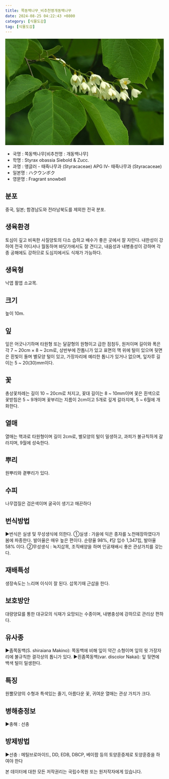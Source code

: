 ```yaml
---
title: 쪽동백나무_비추천명개동백나무
date: 2024-08-25 04:22:43 +0800
category: [식물도감]
tag: [식물도감]
---
```




![쪽동백나무[비추천명 : 개동백나무]](/assets/img/fileUpload/plants/basic/Styracaceae/Styrax/16720/1_th2.JPG)
- 국명 : 쪽동백나무[비추천명 : 개동백나무]
- 학명 : Styrax obassia Siebold & Zucc.
- 과명 : 앵글러 - 때죽나무과 (Styracaceae) APG Ⅳ- 때죽나무과 (Styracaceae)
- 일본명 : ハクウンボク
- 영문명 : Fragrant snowbell


## 분포
중국, 일본; 함경남도와 전라남북도를 제외한 전국 분포.
## 생육환경
토심이 깊고 비옥한 사질양토의 다소 습하고 배수가 좋은 곳에서 잘 자란다. 내한성이 강하여 전국 어디서나 월동하며 바닷가에서도 잘 견디고, 내음성과 내병충성이 강하며 각종 공해에도 강하므로 도심지에서도 식재가 가능하다.
## 생육형
낙엽 활엽 소교목. 
## 크기
높이 10m.
## 잎
잎은 어긋나기하며 타원형 또는 달걀형의 원형이고 급한 점첨두, 원저이며 길이와 폭은 각  7 ~ 20cm × 8 ~ 2cm로, 상반부에 잔톱니가 있고 표면의 맥 위에 털이 있으며 뒷면은 흰빛이 돌며 별모양 털이 있고, 가장자리에 예리한 톱니가 있거나 없으며, 잎자루 길이는 5 ~ 20(30)mm이다.
## 꽃
총상꽃차례는 길이 10 ~ 20cm로 처지고, 꽃대 길이는 8 ~ 10mm이며 꽃은 흰색으로 꽃받침은 5 ~ 9개이며 꽃부리는 지름이 2cm이고 5개로 깊게 갈라지며, 5 ~ 6월에 개화한다.
## 열매
열매는 핵과로 타원형이며 길이 2cm로, 별모양의 털이 밀생하고, 과피가 불규칙하게 갈라지며, 9월에 성숙한다.
## 뿌리
원뿌리와 곁뿌리가 있다.
## 수피
나무껍질은 검은색이며 굴곡이 생기고 매끈하다
## 번식방법
▶번식은 실생 및 무성생식에 의한다. 
①실생 : 가을에 익은 종자를 노천매장하였다가 봄에 파종한다. 발아율은 매우 높은 편이다. 순량율 98%, ℓ당 입수 1,347립, 발아율 58% 이다.
②무성생식 : 녹지삽목, 조직배양을 하며 인공재배시 좋은 관상가치를 갖는다.
## 재배특성
생장속도는 느리며 이식이 잘 된다. 삽목기때 근삽을 한다.
## 보호방안
대량양묘를 통한 대규모의 식재가 요망되는 수종이며, 내병충성에 강하므로 관리상 편하다.
## 유사종
▶좀쪽동백(S. shiraiana Makino): 쪽동백에 비해 잎이 약간 소형이며 잎의 윗 가장자리에 불규칙한 결각상의 톱니가 있다.
▶흰좀쪽동백(var. discolor Nakai): 잎 뒷면에 백색 털이 밀생한다.
## 특징
원뿔모양의 수형과 특색있는 줄기, 아름다운 꽃, 귀여운 열매는 관상 가치가 크다.
## 병해충정보
▶충해 : 선충
## 방제방법
▶선충 : 메틸브로마이드, DD, EDB, DBCP, 베이팜 등의 토양훈증제로 토양훈증을 하여야 한다






본 데이터에 대한 모든 저작권리는 국립수목원 또는 원저작자에게 있습니다.
